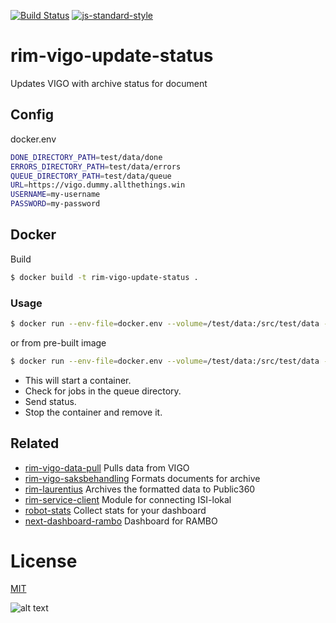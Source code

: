 [![Build Status](https://travis-ci.org/telemark/rim-vigo-update-status.svg?branch=master)](https://travis-ci.org/telemark/rim-vigo-update-status)
[![js-standard-style](https://img.shields.io/badge/code%20style-standard-brightgreen.svg?style=flat)](https://github.com/feross/standard)

# rim-vigo-update-status

Updates VIGO with archive status for document

## Config

docker.env

```bash
DONE_DIRECTORY_PATH=test/data/done
ERRORS_DIRECTORY_PATH=test/data/errors
QUEUE_DIRECTORY_PATH=test/data/queue
URL=https://vigo.dummy.allthethings.win
USERNAME=my-username
PASSWORD=my-password
```

## Docker

Build

```bash
$ docker build -t rim-vigo-update-status .
```

### Usage

```bash
$ docker run --env-file=docker.env --volume=/test/data:/src/test/data --rm rim-vigo-update-status
```

or from pre-built image

```bash
$ docker run --env-file=docker.env --volume=/test/data:/src/test/data --rm telemark/rim-vigo-update-status
```

- This will start a container. 
- Check for jobs in the queue directory.
- Send status.
- Stop the container and remove it.

## Related

- [rim-vigo-data-pull](https://github.com/telemark/rim-vigo-data-pull) Pulls data from VIGO
- [rim-vigo-saksbehandling](https://github.com/telemark/rim-vigo-saksbehandling) Formats documents for archive
- [rim-laurentius](https://github.com/telemark/rim-laurentius) Archives the formatted data to Public360
- [rim-service-client](https://github.com/telemark/rim-service-client) Module for connecting ISI-lokal
- [robot-stats](https://github.com/telemark/robot-stats) Collect stats for your dashboard
- [next-dashboard-rambo](https://github.com/telemark/next-dashboard-rambo) Dashboard for RAMBO

# License

[MIT](LICENSE)

![alt text](https://robots.kebabstudios.party/rim-vigo-update-status.png "Robohash image of rim-vigo-update-status")